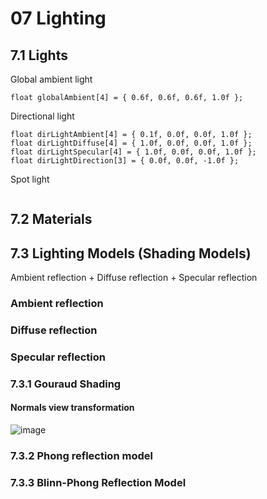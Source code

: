# 07 Lighting
## 7.1 Lights
Global ambient light
```
float globalAmbient[4] = { 0.6f, 0.6f, 0.6f, 1.0f };
```

Directional light
```
float dirLightAmbient[4] = { 0.1f, 0.0f, 0.0f, 1.0f }; 
float dirLightDiffuse[4] = { 1.0f, 0.0f, 0.0f, 1.0f }; 
float dirLightSpecular[4] = { 1.0f, 0.0f, 0.0f, 1.0f }; 
float dirLightDirection[3] = { 0.0f, 0.0f, -1.0f };
```

Spot light
```

```

## 7.2 Materials



## 7.3 Lighting Models (Shading Models)
Ambient reflection + Diffuse reflection + Specular reflection

### Ambient reflection

### Diffuse reflection

### Specular reflection

### 7.3.1 Gouraud Shading

#### Normals view transformation
![image](https://github.com/user-attachments/assets/233aaa91-221e-4d9a-8579-a02221cc0609)

### 7.3.2 Phong reflection model

### 7.3.3 Blinn-Phong Reflection Model
